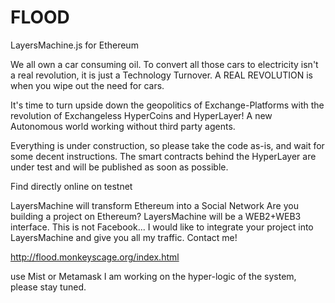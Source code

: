 # FLOOD
LayersMachine.js for Ethereum

We all own a car consuming oil.
To convert all those cars to electricity isn't a real revolution, it is just a Technology Turnover.
A REAL REVOLUTION is when you wipe out the need for cars.

It's time to turn upside down the geopolitics of Exchange-Platforms with the revolution of  Exchangeless HyperCoins and HyperLayer! A new Autonomous world working without third party agents.

Everything is under construction, so please take the code as-is, and wait for some decent instructions.
The smart contracts behind the HyperLayer are under test and will be published as soon as possible.

Find directly online on testnet

LayersMachine will transform Ethereum into a Social Network
Are you building a project on Ethereum?
LayersMachine will be a WEB2+WEB3 interface.
This is not Facebook... I would like to integrate your project into LayersMachine and give you all my traffic.
Contact me!

http://flood.monkeyscage.org/index.html

use Mist or Metamask
I am working on the hyper-logic of the system, please stay tuned.
